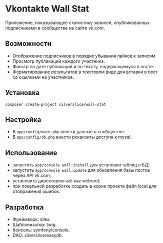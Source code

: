 # Vkontakte Wall Stat

Приложение, показывающее статистику записей, опубликованных подписчиками в сообществе на сайте vk.com.

## Возможности

- Отображение подписчиков в порядке убывания лайков к записям.
- Просмотр публикаций каждого участника.
- Фильтр по дате публикаций и по тексту, содержащемуся в посте.
- Форматирование результатов в текстовом виде для вставки в пост со ссылками на участников.

## Установка

`composer create-project silverslice/wall-stat`

## Настройка

- В `app/config/main.php` внести данные о сообществе.
- В `app/config/db.php` внести реквизиты доступа к mysql.

## Использование

- запустить `app/console wall:install` для установки таблиц в БД;
- запустить `app/console wall:update` для обновления базы постов через API vk.com;
- установить директорию `web` как webroot;
- при локальной разработке создать в корне проекта файл local для отображения ошибок.

## Разработка

- Фреймворк: silex.
- Шаблонизатор: twig.
- Консоль: symfony/console.
- DAO: silverslice/easydb.